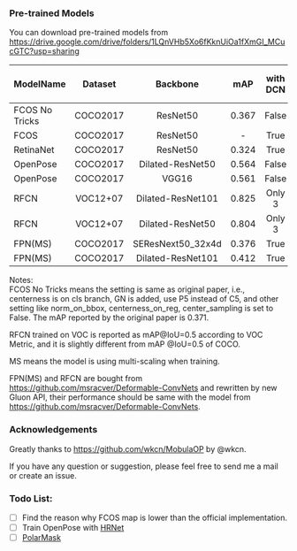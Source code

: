 ### Pre-trained Models
You can download pre-trained models from <https://drive.google.com/drive/folders/1LQnVHb5Xo6fKknUiOa1fXmGI_MCucGTC?usp=sharing>

|  ModelName   | Dataset  | Backbone         | mAP   | with DCN | with Sync BN | Target Size | Max Size | IM_PER_IMAGE | Number of GPUs | Epochs |
| --------     | :-----:  | :----:           |:----: |   :----: |      :----:  |      :----: |   :----: |       :----: |         :----: | :----: |
|FCOS No Tricks| COCO2017 | ResNet50         | 0.367 |  False   |     False    |     800     |   1333   |     4        |      4         |   6    |
| FCOS         | COCO2017 | ResNet50         | -     |  True    |     False    |     800     |   1000   |     2        |      3         |   14   |
| RetinaNet    | COCO2017 | ResNet50         | 0.324 |  True    |     True     |     600     |   1333   |     2        |      3         |   14   |
| OpenPose     | COCO2017 | Dilated-ResNet50 | 0.564 |  False   |     False    |     368     |   368    |     4        |      3         |   40   |
| OpenPose     | COCO2017 | VGG16            | 0.561 |  False   |     False    |     368     |   368    |     4        |      3         |   40   |
| RFCN         | VOC12+07 | Dilated-ResNet101| 0.825 |  Only 3  |     False    |     800     |   1280   |     1        |      3         |   6   |
| RFCN         | VOC12+07 | Dilated-ResNet50 | 0.804 |  Only 3  |     False    |     800     |   1280   |     1        |      3         |   6   |
| FPN(MS)      | COCO2017 | SEResNext50_32x4d| 0.376 |  True    |     False    |     800     |   1280   |     1        |      4         |   5    |
| FPN(MS)      | COCO2017 | Dilated-ResNet101| 0.412 |  True    |     False    |     800     |   1280   |     1        |      4         |   5    |

Notes:<br>
FCOS No Tricks means the setting is same as original paper, i.e., centerness is on cls branch, GN is added, use P5 instead of C5,
and other setting like norm_on_bbox, centerness_on_reg, center_sampling is set to False. The mAP reported by the original paper is 0.371.

RFCN trained on VOC is reported as mAP@IoU=0.5 according to VOC Metric, and it is slightly different from mAP @IoU=0.5 of COCO.

MS means the model is using multi-scaling when training.

FPN(MS) and RFCN are bought from <https://github.com/msracver/Deformable-ConvNets> and rewritten by new Gluon API,
their performance should be same with the model from <https://github.com/msracver/Deformable-ConvNets>.

### Acknowledgements

Greatly thanks to <https://github.com/wkcn/MobulaOP> by @wkcn.

If you have any question or suggestion, please feel free to send me a mail or create an issue.

### Todo List:
- [ ] Find the reason why FCOS map is lower than the official implementation.
- [ ] Train OpenPose with [HRNet](https://github.com/HRNet/HRNet-Semantic-Segmentation)
- [ ] [PolarMask](https://arxiv.org/1909.13226) 